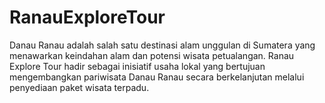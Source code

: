 # RanauExploreTour
Danau Ranau adalah salah satu destinasi alam unggulan di Sumatera yang menawarkan keindahan alam dan potensi wisata petualangan. Ranau Explore Tour hadir sebagai inisiatif usaha lokal yang bertujuan mengembangkan pariwisata Danau Ranau secara berkelanjutan melalui penyediaan paket wisata terpadu.
